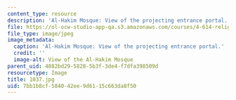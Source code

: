 ```yaml
---
content_type: resource
description: 'Al-Hakim Mosque: View of the projecting entrance portal.'
file: https://ol-ocw-studio-app-qa.s3.amazonaws.com/courses/4-614-religious-architecture-and-islamic-cultures-fall-2002/7bb1b8cf584042ee9d6115c663da8f50_1037.jpg
file_type: image/jpeg
image_metadata:
  caption: 'Al-Hakim Mosque: View of the projecting entrance portal.'
  credit: ''
  image-alt: View of the Al-Hakim Mosque
parent_uid: 4882bd29-5828-5b3f-3de4-f7dfa398509d
resourcetype: Image
title: 1037.jpg
uid: 7bb1b8cf-5840-42ee-9d61-15c663da8f50
---
```

